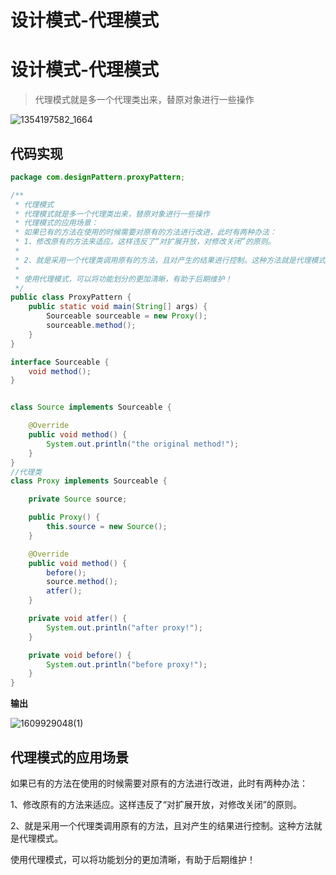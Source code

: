 # 设计模式-代理模式


# 设计模式-代理模式

> 代理模式就是多一个代理类出来，替原对象进行一些操作

![1354197582_1664](https://images-jsh.oss-cn-beijing.aliyuncs.com/img/1609929048(1).png)

## 代码实现

```java
package com.designPattern.proxyPattern;

/**
 * 代理模式
 * 代理模式就是多一个代理类出来，替原对象进行一些操作
 * 代理模式的应用场景：
 * 如果已有的方法在使用的时候需要对原有的方法进行改进，此时有两种办法：
 * 1、修改原有的方法来适应。这样违反了“对扩展开放，对修改关闭”的原则。
 *
 * 2、就是采用一个代理类调用原有的方法，且对产生的结果进行控制。这种方法就是代理模式。
 *
 * 使用代理模式，可以将功能划分的更加清晰，有助于后期维护！
 */
public class ProxyPattern {
    public static void main(String[] args) {
        Sourceable sourceable = new Proxy();
        sourceable.method();
    }
}

interface Sourceable {
    void method();
}


class Source implements Sourceable {

    @Override
    public void method() {
        System.out.println("the original method!");
    }
}
//代理类
class Proxy implements Sourceable {

    private Source source;

    public Proxy() {
        this.source = new Source();
    }

    @Override
    public void method() {
        before();
        source.method();
        atfer();
    }

    private void atfer() {
        System.out.println("after proxy!");
    }

    private void before() {
        System.out.println("before proxy!");
    }
}

```

**输出**



![1609929048(1)](https://images-jsh.oss-cn-beijing.aliyuncs.com/img/1354197582_1664.PNG)

## 代理模式的应用场景

如果已有的方法在使用的时候需要对原有的方法进行改进，此时有两种办法：

1、修改原有的方法来适应。这样违反了“对扩展开放，对修改关闭”的原则。

2、就是采用一个代理类调用原有的方法，且对产生的结果进行控制。这种方法就是代理模式。

使用代理模式，可以将功能划分的更加清晰，有助于后期维护！


